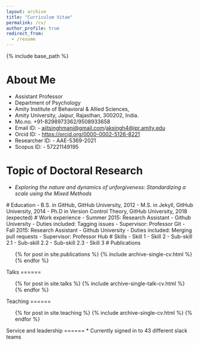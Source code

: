```yaml
---
layout: archive
title: "Curriculum Vitae"
permalink: /cv/
author_profile: true
redirect_from:
  - /resume
---
```


{% include base_path %}
<br/>

# About Me

- Assistant Professor
- Department of Psychology
- Amity Institute of Behavioral & Allied Sciences,
- Amity University, Jaipur, Rajasthan, 300202, India.
- Mo.no. +91-8298973362/9508933658
- Email ID: - ajitsinghmani@gmail.com/aksingh4@jpr.amity.edu
- Orcid ID: - https://orcid.org/0000-0002-5126-8221
- Researcher ID: - AAE-5369-2021
- Scopus ID: - 57221149195

# Topic of Doctoral Research

- _Exploring the nature and dynamics of unforgiveness: Standardizing a scale using the Mixed Methods_
<!-->

# Education

- B.S. in GitHub, GitHub University, 2012
- M.S. in Jekyll, GitHub University, 2014
- Ph.D in Version Control Theory, GitHub University, 2018 (expected)

# Work experience

- Summer 2015: Research Assistant

  - Github University
  - Duties included: Tagging issues
  - Supervisor: Professor Git

- Fall 2015: Research Assistant
  - Github University
  - Duties included: Merging pull requests
  - Supervisor: Professor Hub

# Skills

- Skill 1
- Skill 2
  - Sub-skill 2.1
  - Sub-skill 2.2
  - Sub-skill 2.3
- Skill 3

# Publications

  <ul>{% for post in site.publications %}
    {% include archive-single-cv.html %}
  {% endfor %}</ul>
  
Talks
======
  <ul>{% for post in site.talks %}
    {% include archive-single-talk-cv.html %}
  {% endfor %}</ul>
  
Teaching
======
  <ul>{% for post in site.teaching %}
    {% include archive-single-cv.html %}
  {% endfor %}</ul>
  
Service and leadership
======
* Currently signed in to 43 different slack teams
